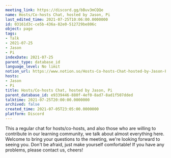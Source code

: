 ```yaml
---
meeting_link: https://discord.gg/bBuv3mCQQe
name: Hosts/Co-hosts Chat, hosted by Jason, Pi
last_edited_time: 2021-07-25T10:06:00.0000000
id: 03161d3c-ce5b-436a-82e0-512729be806c
object: page
tags:
- Talk
- 2021-07-25
- Jason
- Pi
indexDate: 2021-07-25
parent_type: database_id
language_level: No limit
notion_url: https://www.notion.so/Hosts-Co-hosts-Chat-hosted-by-Jason-Pi-03161d3cce5b436a82e0512729be806c
hosts:
- Jason
- Pi
title: Hosts/Co-hosts Chat, hosted by Jason, Pi
parent_database_id: e9339446-880f-4ef0-8ad7-8ad1f507dded
talktime: 2021-07-25T20:00:00.0000000
archived: false
created_time: 2021-07-05T23:05:00.0000000
platform: Discord
---
```







This a regular chat for hosts/co-hosts, and also those who are willing to contribute in our learning community, we talk about almost everything here. Welcome to bring your questions to the meeting, we're looking forward to seeing you. Don't be afraid, just make yourself comfortable!
If you have any problems, please contact us, cheers!




